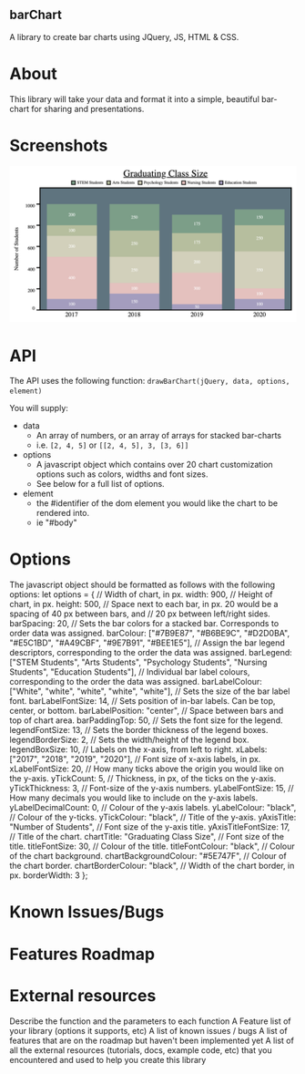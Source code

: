 ## barChart
A library to create bar charts using JQuery, JS, HTML &amp; CSS. 

# About
This library will take your data and format it into a simple, beautiful bar-chart for sharing and presentations. 

# Screenshots

![Example Screenshot](/assets/screenshots/screenshot.png)

# API
The API uses the following function: 
`drawBarChart(jQuery, data, options, element)`

You will supply:
* data
  * An array of numbers, or an array of arrays for stacked bar-charts
  * i.e. `[2, 4, 5]` or `[[2, 4, 5], 3, [3, 6]]`
* options
  * A javascript object which contains over 20 chart customization options such as colors, widths and font sizes. 
  * See below for a full list of options. 
* element
  * the #identifier of the dom element you would like the chart to be rendered into. 
  * ie "#body"

# Options
The javascript object should be formatted as follows with the following options: 
        let options = {
          // Width of chart, in px.
          width: 900,
          // Height of chart, in px.
          height: 500,
          // Space next to each bar, in px. 20 would be a spacing of 40 px between bars, and
          // 20 px between left/right sides.
          barSpacing: 20,
          // Sets the bar colors for a stacked bar. Corresponds to order data was assigned.
          barColour: ["#7B9E87", "#B6BE9C", "#D2D0BA", "#E5C1BD", "#A49CBF", "#9E7B91", "#BEE1E5"],
          // Assign the bar legend descriptors, corresponding to the order the data was assigned.
          barLegend: ["STEM Students", "Arts Students", "Psychology Students", "Nursing Students", "Education Students"],
          // Individual bar label colours, corresponding to the order the data was assigned.
          barLabelColour: ["White", "white", "white", "white", "white"],
          // Sets the size of the bar label font.
          barLabelFontSize: 14,
          // Sets position of in-bar labels. Can be top, center, or bottom.
          barLabelPosition: "center",
          // Space between bars and top of chart area.
          barPaddingTop: 50,
          // Sets the font size for the legend.
          legendFontSize: 13,
          // Sets the border thickness of the legend boxes.
          legendBorderSize: 2,
          // Sets the width/height of the legend box.
          legendBoxSize: 10,
          // Labels on the x-axis, from left to right.
          xLabels: ["2017", "2018", "2019", "2020"],
          // Font size of x-axis labels, in px.
          xLabelFontSize: 20,
          // How many ticks above the origin you would like on the y-axis.
          yTickCount: 5,
          // Thickness, in px, of the ticks on the y-axis.
          yTickThickness: 3,
          // Font-size of the y-axis numbers.
          yLabelFontSize: 15,
          // How many decimals you would like to include on the y-axis labels.
          yLabelDecimalCount: 0,
          // Colour of the y-axis labels.
          yLabelColour: "black",
          // Colour of the y-ticks.
          yTickColour: "black",
          // Title of the y-axis.
          yAxisTitle: "Number of Students",
          // Font size of the y-axis title.
          yAxisTitleFontSize: 17,
          // Title of the chart.
          chartTitle: "Graduating Class Size",
          // Font size of the title.
          titleFontSize: 30,
          // Colour of the title.
          titleFontColour: "black",
          // Colour of the chart background.
          chartBackgroundColour: "#5E747F",
          // Colour of the chart border.
          chartBorderColour: "black",
          // Width of the chart border, in px.
          borderWidth: 3
        };

# Known Issues/Bugs

# Features Roadmap

# External resources

Describe the function and the parameters to each function
A Feature list of your library (options it supports, etc)
A list of known issues / bugs
A list of features that are on the roadmap but haven't been implemented yet
A list of all the external resources (tutorials, docs, example code, etc) that you encountered and used to help you create this library
